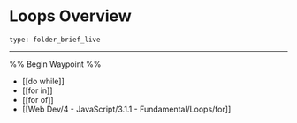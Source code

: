 # Loops Overview
 
```ccard
type: folder_brief_live
```
 
---

%% Begin Waypoint %%
- [[do while]]
- [[for in]]
- [[for of]]
- [[Web Dev/4 - JavaScript/3.1.1 - Fundamental/Loops/for]]